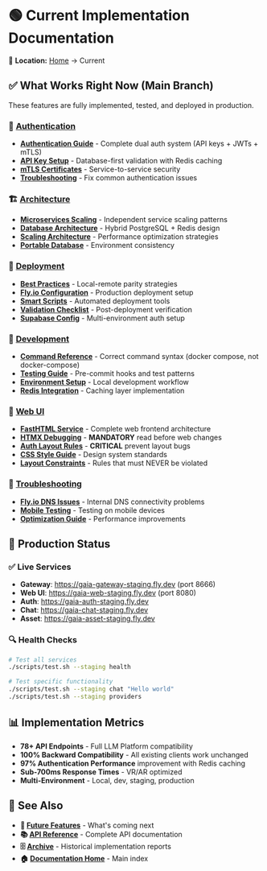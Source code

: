 # 🟢 Current Implementation Documentation

📍 **Location:** [Home](../README.md) → Current

## ✅ What Works Right Now (Main Branch)

These features are fully implemented, tested, and deployed in production.

### 🔐 [Authentication](authentication/)
- **[Authentication Guide](authentication/authentication-guide.md)** - Complete dual auth system (API keys + JWTs + mTLS)
- **[API Key Setup](authentication/api-key-configuration-guide.md)** - Database-first validation with Redis caching
- **[mTLS Certificates](authentication/mtls-certificate-management.md)** - Service-to-service security
- **[Troubleshooting](authentication/troubleshooting-api-key-auth.md)** - Fix common authentication issues

### 🏗️ [Architecture](architecture/)
- **[Microservices Scaling](architecture/microservices-scaling.md)** - Independent service scaling patterns
- **[Database Architecture](architecture/database-architecture.md)** - Hybrid PostgreSQL + Redis design
- **[Scaling Architecture](architecture/scaling-architecture.md)** - Performance optimization strategies
- **[Portable Database](architecture/portable-database-architecture.md)** - Environment consistency

### 🚀 [Deployment](deployment/)
- **[Best Practices](deployment/deployment-best-practices.md)** - Local-remote parity strategies
- **[Fly.io Configuration](deployment/flyio-deployment-config.md)** - Production deployment setup
- **[Smart Scripts](deployment/smart-scripts-deployment.md)** - Automated deployment tools
- **[Validation Checklist](deployment/deployment-validation-checklist.md)** - Post-deployment verification
- **[Supabase Config](deployment/supabase-configuration.md)** - Multi-environment auth setup

### 🧪 [Development](development/)
- **[Command Reference](development/command-reference.md)** - Correct command syntax (docker compose, not docker-compose)
- **[Testing Guide](development/testing-and-quality-assurance.md)** - Pre-commit hooks and test patterns
- **[Environment Setup](development/dev-environment-setup.md)** - Local development workflow
- **[Redis Integration](development/redis-integration.md)** - Caching layer implementation

### 🎨 [Web UI](web-ui/)
- **[FastHTML Service](web-ui/fasthtml-web-service.md)** - Complete web frontend architecture
- **[HTMX Debugging](web-ui/htmx-fasthtml-debugging-guide.md)** - **MANDATORY** read before web changes
- **[Auth Layout Rules](web-ui/auth-layout-isolation.md)** - **CRITICAL** prevent layout bugs
- **[CSS Style Guide](web-ui/css-style-guide.md)** - Design system standards
- **[Layout Constraints](web-ui/layout-constraints.md)** - Rules that must NEVER be violated

### 🔧 [Troubleshooting](troubleshooting/)
- **[Fly.io DNS Issues](troubleshooting/troubleshooting-flyio-dns.md)** - Internal DNS connectivity problems
- **[Mobile Testing](troubleshooting/mobile-testing-guide.md)** - Testing on mobile devices
- **[Optimization Guide](troubleshooting/optimization-guide.md)** - Performance improvements

## 🎯 Production Status

### ✅ Live Services
- **Gateway**: https://gaia-gateway-staging.fly.dev (port 8666)
- **Web UI**: https://gaia-web-staging.fly.dev (port 8080)  
- **Auth**: https://gaia-auth-staging.fly.dev
- **Chat**: https://gaia-chat-staging.fly.dev
- **Asset**: https://gaia-asset-staging.fly.dev

### 🔍 Health Checks
```bash
# Test all services
./scripts/test.sh --staging health

# Test specific functionality
./scripts/test.sh --staging chat "Hello world"
./scripts/test.sh --staging providers
```

## 📊 Implementation Metrics

- **78+ API Endpoints** - Full LLM Platform compatibility
- **100% Backward Compatibility** - All existing clients work unchanged
- **97% Authentication Performance** improvement with Redis caching
- **Sub-700ms Response Times** - VR/AR optimized
- **Multi-Environment** - Local, dev, staging, production

## 🔗 See Also

- **🔮 [Future Features](../future/README.md)** - What's coming next
- **📚 [API Reference](../api/)** - Complete API documentation  
- **🗄️ [Archive](../archive/)** - Historical implementation reports
- **🏠 [Documentation Home](../README.md)** - Main index